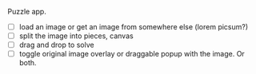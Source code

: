 Puzzle app.

- [ ] load an image or get an image from somewhere else (lorem picsum?)
- [ ] split the image into pieces, canvas
- [ ] drag and drop to solve
- [ ] toggle original image overlay or draggable popup with the image. Or both.